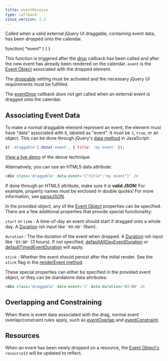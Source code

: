 ```yaml
---
title: eventReceive
type: callback
since_version: 2.2
---
```


Called when a valid external jQuery UI draggable, containing event data, has been dropped onto the calendar.

<div class='spec' markdown='1'>
function( *event* ) { }
</div>

This function is triggered after the [drop](drop) callback has been called and after the new event has already been rendered on the calendar. `event` is the [Event Object](event-object) associated with the dropped element.

The [droppable](droppable) setting must be activated and the necessary jQuery UI requirements must be fulfilled.

The [eventDrop](eventDrop) callback *does not* get called when an external event is dragged onto the calendar.


## Associating Event Data

To make a normal draggable element represent an event, the element must have "data" associated with it, labeled as "event". It must be `1`, `true`, or an object. This can be done through jQuery's [data method](https://api.jquery.com/data/) in JavaScript:

```js
$('.draggable').data('event', { title: 'my event' });
```

[View a live demo](external-dragging-demo) of the above technique.

Alternatively, you can use an HTML5 data attribute:

```html
<div class='draggable' data-event='{"title":"my event"}' />
```

If done through an HTML5 attribute, make sure it is **valid JSON**! For example, property names must be enclosed in double quotes! For more information, see [parseJSON](https://api.jquery.com/jquery.parsejson/).

In the provided object, any of the [Event Object](event-object) properties can be specified. There are a few additional properties that provide special functionality:

`start` or `time`
:   A time-of-day an event should start if dragged onto a whole day. A [Duration](moment-duration)-ish input like `'09:00'` (9am).

`duration`
:   The the duration of the event when dropped. A [Duration](moment-duration)-ish input like `'03:00'` (3 hours). If not specified, [defaultAllDayEventDuration](defaultAllDayEventDuration) or [defaultTimedEventDuration](defaultTimedEventDuration) will apply.

`stick`
:   Whether the event should persist after the initial render. See the `stick` flag in the [renderEvent method](renderEvent).


These special properties can either be specified in the provided event object, or they can be standalone data attributes:

```html
<div class='draggable' data-event='1' data-duration='03:00' />
```

## Overlapping and Constraining

When there is event data associated with the drag, normal event overlap/constraint rules apply, such as [eventOverlap](eventOverlap) and [eventConstraint](eventConstraint).

## Resources

When an event has been newly dropped on a resource, the [Event Object's](event-object) `resourceId` will be updated to reflect.
